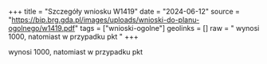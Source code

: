 +++
title = "Szczegóły wniosku W1419"
date = "2024-06-12"
source = "https://bip.brg.gda.pl/images/uploads/wnioski-do-planu-ogolnego/w1419.pdf"
tags = ["wnioski-ogolne"]
geolinks = []
raw = " wynosi 1000, natomiast w przypadku pkt "
+++

 wynosi 1000, natomiast w przypadku pkt 



